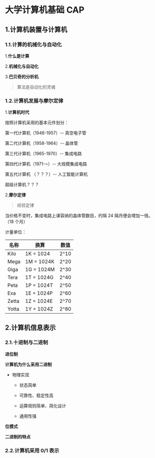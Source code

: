 # 大学计算机基础 CAP

## 1.计算机装置与计算机

### 1.1.计算的机械化与自动化

1.**什么是计算**

2.**机械化与自动化**

3.**巴贝奇的分析机**

> 算法是自动化的灵魂

### 1.2.计算机发展与摩尔定律

1.**计算机时代**

按照计算机采用的基本元件划分：

第一代计算机（1946-1957）-- 真空电子管

第二代计算机（1958-1964）-- 晶体管

第三代计算机（1965-1970）-- 集成电路

第四代计算机（1971-~）-- 大规模集成电路

第五代计算机 （？？？）-- 人工智能计算机

超级计算机？？？

2.**摩尔定律**

> 经验定律

当价格不变时，集成电路上课容纳的晶体管数目，约隔 24 隔月便会增加一倍。（18 个月）

计量单位：

| 名称  | 换算       | 数值 |
| ----- | ---------- | ---- |
| Kilo  | 1K = 1024  | 2^10 |
| Mega  | 1M = 1024K | 2^20 |
| Giga  | 1G = 1024M | 2^30 |
| Tera  | 1T = 1024G | 2^40 |
| Peta  | 1P = 1024T | 2^50 |
| Exa   | 1E = 1024P | 2^60 |
| Zetta | 1Z = 1024E | 2^70 |
| Yotta | 1Y = 1024Z | 2^80 |

## 2.计算机信息表示

### 2.1.十进制与二进制

**进位制**

**计算机为什么采用二进制**

- 物理实现

  - 状态简单
    >
  - 可靠性、稳定性高
    >
  - 运算规则简单、简化设计
    >
  - 通用性强

**位模式**

**二进制的特点**

### 2.2.计算机采用 0/1 表示

